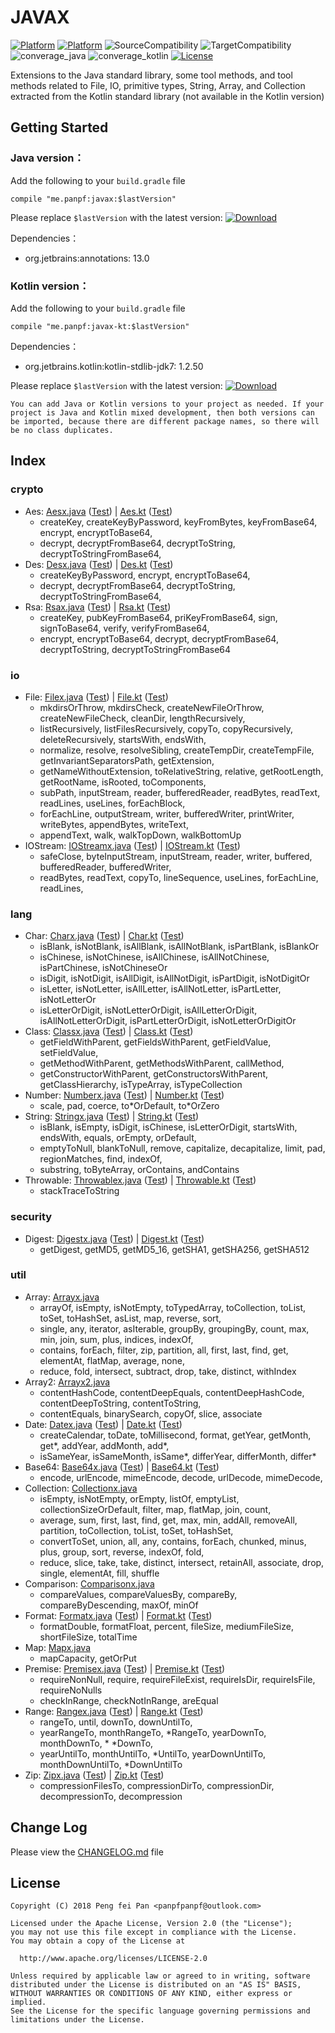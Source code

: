 # JAVAX

[![Platform][platform_java_icon]][platform_java_link]
[![Platform][platform_kotlin_icon]][platform_kotlin_link]
![SourceCompatibility][source_compatibility_icon]
![TargetCompatibility][target_compatibility_icon]
![converage_java][converage_java]
![converage_kotlin][converage_kotlin]
[![License][license_icon]][license_link]

Extensions to the Java standard library, some tool methods, and tool methods related to File, IO,
primitive types, String, Array, and Collection extracted from the Kotlin standard library (not available in the Kotlin version)

## Getting Started

### Java version：

Add the following to your `build.gradle` file

```grovvy
compile "me.panpf:javax:$lastVersion"
```

Please replace `$lastVersion` with the latest version: [![Download][version_java_icon]][version_java_link]

Dependencies：
* org.jetbrains:annotations: 13.0

### Kotlin version：

Add the following to your `build.gradle` file

```grovvy
compile "me.panpf:javax-kt:$lastVersion"
```

Dependencies：
* org.jetbrains.kotlin:kotlin-stdlib-jdk7: 1.2.50

Please replace `$lastVersion` with the latest version: [![Download][version_kotlin_icon]][version_kotlin_link]

`You can add Java or Kotlin versions to your project as needed. If your project is Java and Kotlin mixed development, then both versions can be imported, because there are different package names, so there will be no class duplicates.`

## Index

### crypto
* Aes: [Aesx.java] ([Test][AesTest.java]) | [Aes.kt] ([Test][AesTest.kt])
    * createKey, createKeyByPassword, keyFromBytes, keyFromBase64, encrypt, encryptToBase64,
    * decrypt, decryptFromBase64, decryptToString, decryptToStringFromBase64,
* Des: [Desx.java] ([Test][DesTest.java]) | [Des.kt] ([Test][DesTest.kt])
    * createKeyByPassword, encrypt, encryptToBase64,
    * decrypt, decryptFromBase64, decryptToString, decryptToStringFromBase64,
* Rsa: [Rsax.java] ([Test][RsaTest.java]) | [Rsa.kt] ([Test][RsaTest.kt])
    * createKey, pubKeyFromBase64, priKeyFromBase64, sign, signToBase64, verify, verifyFromBase64,
    * encrypt, encryptToBase64, decrypt, decryptFromBase64, decryptToString, decryptToStringFromBase64

### io
* File: [Filex.java] ([Test][FileTest.java]) | [File.kt] ([Test][FileTest.kt])
    * mkdirsOrThrow, mkdirsCheck, createNewFileOrThrow, createNewFileCheck, cleanDir, lengthRecursively,
    * listRecursively, listFilesRecursively, copyTo, copyRecursively, deleteRecursively, startsWith, endsWith,
    * normalize, resolve, resolveSibling, createTempDir, createTempFile, getInvariantSeparatorsPath, getExtension,
    * getNameWithoutExtension, toRelativeString, relative, getRootLength, getRootName, isRooted, toComponents,
    * subPath, inputStream, reader, bufferedReader, readBytes, readText, readLines, useLines, forEachBlock,
    * forEachLine, outputStream, writer, bufferedWriter, printWriter, writeBytes, appendBytes, writeText,
    * appendText, walk, walkTopDown, walkBottomUp
* IOStream: [IOStreamx.java] ([Test][IOStreamTest.java]) | [IOStream.kt] ([Test][IOStreamTest.kt])
    * safeClose, byteInputStream, inputStream, reader, writer, buffered, bufferedReader, bufferedWriter,
    * readBytes, readText, copyTo, lineSequence, useLines, forEachLine, readLines,

### lang
* Char: [Charx.java] ([Test][CharTest.java]) | [Char.kt] ([Test][CharTest.kt])
    * isBlank, isNotBlank, isAllBlank, isAllNotBlank, isPartBlank, isBlankOr
    * isChinese, isNotChinese, isAllChinese, isAllNotChinese, isPartChinese, isNotChineseOr
    * isDigit, isNotDigit, isAllDigit, isAllNotDigit, isPartDigit, isNotDigitOr
    * isLetter, isNotLetter, isAllLetter, isAllNotLetter, isPartLetter, isNotLetterOr
    * isLetterOrDigit, isNotLetterOrDigit, isAllLetterOrDigit, isAllNotLetterOrDigit, isPartLetterOrDigit, isNotLetterOrDigitOr
* Class: [Classx.java] ([Test][ClassTest.java]) | [Class.kt] ([Test][ClassTest.kt])
    * getFieldWithParent, getFieldsWithParent, getFieldValue, setFieldValue,
    * getMethodWithParent, getMethodsWithParent, callMethod,
    * getConstructorWithParent, getConstructorsWithParent, getClassHierarchy, isTypeArray, isTypeCollection
* Number: [Numberx.java] ([Test][NumberTest.java]) | [Number.kt] ([Test][NumberTest.kt])
    * scale, pad, coerce, to\*OrDefault, to\*OrZero
* String: [Stringx.java] ([Test][StringTest.java]) | [String.kt] ([Test][StringTest.kt])
    * isBlank, isEmpty, isDigit, isChinese, isLetterOrDigit, startsWith, endsWith, equals, orEmpty, orDefault,
    * emptyToNull, blankToNull, remove, capitalize, decapitalize, limit, pad, regionMatches, find, indexOf,
    * substring, toByteArray, orContains, andContains
* Throwable: [Throwablex.java] ([Test][ThrowableTest.java]) | [Throwable.kt] ([Test][ThrowableTest.kt])
    * stackTraceToString

### security
* Digest: [Digestx.java] ([Test][DigestTest.java]) | [Digest.kt] ([Test][DigestTest.kt])
    * getDigest, getMD5, getMD5_16, getSHA1, getSHA256, getSHA512

### util
* Array: [Arrayx.java]
    * arrayOf, isEmpty, isNotEmpty, toTypedArray, toCollection, toList, toSet, toHashSet, asList, map, reverse, sort,
    * single, any, iterator, asIterable, groupBy, groupingBy, count, max, min, join, sum, plus, indices, indexOf,
    * contains, forEach, filter, zip, partition, all, first, last, find, get, elementAt, flatMap, average, none,
    * reduce, fold, intersect, subtract, drop, take, distinct, withIndex
* Array2: [Arrayx2.java]
    * contentHashCode, contentDeepEquals, contentDeepHashCode, contentDeepToString, contentToString,
    * contentEquals, binarySearch, copyOf, slice, associate
* Date: [Datex.java] ([Test][DateTest.java]) | [Date.kt] ([Test][DateTest.kt])
    * createCalendar, toDate, toMillisecond, format, getYear, getMonth, get\*, addYear, addMonth, add\*,
    * isSameYear, isSameMonth, isSame\*, differYear, differMonth, differ\*
* Base64: [Base64x.java] ([Test][Base64Test.java]) | [Base64.kt] ([Test][Base64Test.kt])
    * encode, urlEncode, mimeEncode, decode, urlDecode, mimeDecode,
* Collection: [Collectionx.java]
    * isEmpty, isNotEmpty, orEmpty, listOf, emptyList, collectionSizeOrDefault, filter, map, flatMap, join, count,
    * average, sum, first, last, find, get, max, min, addAll, removeAll, partition, toCollection, toList, toSet, toHashSet,
    * convertToSet, union, all, any, contains, forEach, chunked, minus, plus, group, sort, reverse, indexOf, fold,
    * reduce, slice, take, take, distinct, intersect, retainAll, associate, drop, single, elementAt, fill, shuffle
* Comparison: [Comparisonx.java]
    * compareValues, compareValuesBy, compareBy, compareByDescending, maxOf, minOf
* Format: [Formatx.java] ([Test][FormatTest.java]) | [Format.kt] ([Test][FormatTest.kt])
    * formatDouble, formatFloat, percent, fileSize, mediumFileSize, shortFileSize, totalTime
* Map: [Mapx.java]
    * mapCapacity, getOrPut
* Premise: [Premisex.java] ([Test][PremiseTest.java]) | [Premise.kt] ([Test][PremiseTest.kt])
    * requireNonNull, require, requireFileExist, requireIsDir, requireIsFile, requireNoNulls
    * checkInRange, checkNotInRange, areEqual
* Range: [Rangex.java] ([Test][RangeTest.java]) | [Range.kt] ([Test][RangeTest.kt])
    * rangeTo, until, downTo, downUntilTo,
    * yearRangeTo, monthRangeTo, \*RangeTo, yearDownTo, monthDownTo, * \*DownTo,
    * yearUntilTo, monthUntilTo, \*UntilTo, yearDownUntilTo, monthDownUntilTo, \*DownUntilTo
* Zip: [Zipx.java] ([Test][ZipTest.java]) | [Zip.kt] ([Test][ZipTest.kt])
    * compressionFilesTo, compressionDirTo, compressionDir, decompressionTo, decompression

## Change Log

Please view the [CHANGELOG.md] file


## License
    Copyright (C) 2018 Peng fei Pan <panpfpanpf@outlook.com>

    Licensed under the Apache License, Version 2.0 (the "License");
    you may not use this file except in compliance with the License.
    You may obtain a copy of the License at

      http://www.apache.org/licenses/LICENSE-2.0

    Unless required by applicable law or agreed to in writing, software
    distributed under the License is distributed on an "AS IS" BASIS,
    WITHOUT WARRANTIES OR CONDITIONS OF ANY KIND, either express or implied.
    See the License for the specific language governing permissions and
    limitations under the License.


[platform_java_icon]: https://img.shields.io/badge/Platform-Java-red.svg
[platform_java_link]: https://www.java.com
[platform_kotlin_icon]: https://img.shields.io/badge/Platform-Kotlin-blue.svg
[platform_kotlin_link]: http://kotlinlang.org
[license_icon]: https://img.shields.io/badge/License-Apache%202-blue.svg
[license_link]: https://www.apache.org/licenses/LICENSE-2.0
[version_java_icon]: https://api.bintray.com/packages/panpf/maven/javax/images/download.svg
[version_java_link]:https://bintray.com/panpf/maven/javax/_latestVersion
[version_kotlin_icon]: https://api.bintray.com/packages/panpf/maven/javax-kt/images/download.svg
[version_kotlin_link]: https://bintray.com/panpf/maven/javax-kt/_latestVersion
[source_compatibility_icon]: https://img.shields.io/badge/SourceCompatibility-1.7-red.svg
[target_compatibility_icon]: https://img.shields.io/badge/TargetCompatibility-1.7-red.svg
[converage_java]: https://img.shields.io/badge/ConverageJava-24%25-orange.svg
[converage_kotlin]: https://img.shields.io/badge/ConverageKotlin-83%25-orange.svg

[CHANGELOG.md]: CHANGELOG.md

[Aesx.java]: javax/src/main/java/me/panpf/javax/crypto/Aesx.java
[AesTest.java]: javax/src/test/java/me/panpf/javax/test/crypto/AesTest.java
[Aes.kt]: javax-kt/src/main/java/me/panpf/javaxkt/crypto/Aes.kt
[AesTest.kt]: javax-kt/src/test/java/me/panpf/javaxkt/test/crypto/AesTest.kt

[Desx.java]: javax/src/main/java/me/panpf/javax/crypto/Desx.java
[DesTest.java]: javax/src/test/java/me/panpf/javax/test/crypto/DesTest.java
[Des.kt]: javax-kt/src/main/java/me/panpf/javaxkt/crypto/Des.kt
[DesTest.kt]: javax-kt/src/test/java/me/panpf/javaxkt/test/crypto/DesTest.kt

[Rsax.java]: javax/src/main/java/me/panpf/javax/crypto/Rsax.java
[RsaTest.java]: javax/src/test/java/me/panpf/javax/test/crypto/RsaTest.java
[Rsa.kt]: javax-kt/src/main/java/me/panpf/javaxkt/crypto/Rsa.kt
[RsaTest.kt]: javax-kt/src/test/java/me/panpf/javaxkt/test/crypto/RsaTest.kt

[Filex.java]: javax/src/main/java/me/panpf/javax/io/Filex.java
[FileTest.java]: javax/src/test/java/me/panpf/javax/test/io/FileTest.java
[File.kt]: javax-kt/src/main/java/me/panpf/javaxkt/io/File.kt
[FileTest.kt]: javax-kt/src/test/java/me/panpf/javaxkt/test/io/FileTest.kt

[IOStreamx.java]: javax/src/main/java/me/panpf/javax/io/IOStreamx.java
[IOStreamTest.java]: javax/src/test/java/me/panpf/javax/test/io/IOStreamTest.java
[IOStream.kt]: javax-kt/src/main/java/me/panpf/javaxkt/io/IOStream.kt
[IOStreamTest.kt]: javax-kt/src/test/java/me/panpf/javaxkt/test/io/IOStreamTest.kt

[Charx.java]: javax/src/main/java/me/panpf/javax/lang/Charx.java
[CharTest.java]: javax/src/test/java/me/panpf/javax/test/lang/CharTest.java
[Char.kt]: javax-kt/src/main/java/me/panpf/javaxkt/lang/Char.kt
[CharTest.kt]: javax-kt/src/test/java/me/panpf/javaxkt/test/lang/CharTest.kt

[Classx.java]: javax/src/main/java/me/panpf/javax/lang/Classx.java
[ClassTest.java]: javax/src/test/java/me/panpf/javax/test/lang/ClassTest.java
[Class.kt]: javax-kt/src/main/java/me/panpf/javaxkt/lang/Class.kt
[ClassTest.kt]: javax-kt/src/test/java/me/panpf/javaxkt/test/lang/ClassTest.kt

[Numberx.java]: javax/src/main/java/me/panpf/javax/lang/Numberx.java
[NumberTest.java]: javax/src/test/java/me/panpf/javax/test/lang/NumberTest.java
[Number.kt]: javax-kt/src/main/java/me/panpf/javaxkt/lang/Number.kt
[NumberTest.kt]: javax-kt/src/test/java/me/panpf/javaxkt/test/lang/NumberTest.kt

[Stringx.java]: javax/src/main/java/me/panpf/javax/lang/Stringx.java
[StringTest.java]: javax/src/test/java/me/panpf/javax/test/lang/StringTest.java
[String.kt]: javax-kt/src/main/java/me/panpf/javaxkt/lang/String.kt
[StringTest.kt]: javax-kt/src/test/java/me/panpf/javaxkt/test/lang/StringTest.kt

[Throwablex.java]: javax/src/main/java/me/panpf/javax/lang/Throwablex.java
[ThrowableTest.java]: javax/src/test/java/me/panpf/javax/test/lang/ThrowableTest.java
[Throwable.kt]: javax-kt/src/main/java/me/panpf/javaxkt/lang/Throwable.kt
[ThrowableTest.kt]: javax-kt/src/test/java/me/panpf/javaxkt/test/lang/ThrowableTest.kt

[Digestx.java]: javax/src/main/java/me/panpf/javax/security/Digestx.java
[DigestTest.java]: javax/src/test/java/me/panpf/javax/test/security/DigestTest.java
[Digest.kt]: javax-kt/src/main/java/me/panpf/javaxkt/security/Digest.kt
[DigestTest.kt]: javax-kt/src/test/java/me/panpf/javaxkt/test/security/DigestTest.kt

[Arrayx.java]: javax/src/main/java/me/panpf/javax/util/Arrayx.java
[ArrayTest.java]: javax/src/test/java/me/panpf/javax/test/util/ArrayTest.java
[Array.kt]: javax-kt/src/main/java/me/panpf/javaxkt/util/Array.kt
[ArrayTest.kt]: javax-kt/src/test/java/me/panpf/javaxkt/test/util/ArrayTest.kt

[Arrayx2.java]: javax/src/main/java/me/panpf/javax/util/Arrayx2.java
[Array2Test.java]: javax/src/test/java/me/panpf/javax/test/util/Array2Test.java
[Array2.kt]: javax-kt/src/main/java/me/panpf/javaxkt/util/Array2.kt
[Array2Test.kt]: javax-kt/src/test/java/me/panpf/javaxkt/test/util/Array2Test.kt

[Datex.java]: javax/src/main/java/me/panpf/javax/util/Datex.java
[DateTest.java]: javax/src/test/java/me/panpf/javax/test/util/DateTest.java
[Date.kt]: javax-kt/src/main/java/me/panpf/javaxkt/util/Date.kt
[DateTest.kt]: javax-kt/src/test/java/me/panpf/javaxkt/test/util/DateTest.kt

[Base64x.java]: javax/src/main/java/me/panpf/javax/util/Base64x.java
[Base64Test.java]: javax/src/test/java/me/panpf/javax/test/util/Base64Test.java
[Base64.kt]: javax-kt/src/main/java/me/panpf/javaxkt/util/Base64.kt
[Base64Test.kt]: javax-kt/src/test/java/me/panpf/javaxkt/test/util/Base64Test.kt

[Collectionx.java]: javax/src/main/java/me/panpf/javax/util/Collectionx.java
[CollectionTest.java]: javax/src/test/java/me/panpf/javax/test/util/CollectionTest.java
[Collection.kt]: javax-kt/src/main/java/me/panpf/javaxkt/util/Collection.kt
[CollectionTest.kt]: javax-kt/src/test/java/me/panpf/javaxkt/test/util/CollectionTest.kt

[Comparisonx.java]: javax/src/main/java/me/panpf/javax/util/Comparisonx.java
[ComparisonTest.java]: javax/src/test/java/me/panpf/javax/test/util/ComparisonTest.java
[Comparison.kt]: javax-kt/src/main/java/me/panpf/javaxkt/util/Comparison.kt
[ComparisonTest.kt]: javax-kt/src/test/java/me/panpf/javaxkt/test/util/ComparisonTest.kt

[Formatx.java]: javax/src/main/java/me/panpf/javax/util/Formatx.java
[FormatTest.java]: javax/src/test/java/me/panpf/javax/test/util/FormatTest.java
[Format.kt]: javax-kt/src/main/java/me/panpf/javaxkt/util/Format.kt
[FormatTest.kt]: javax-kt/src/test/java/me/panpf/javaxkt/test/util/FormatTest.kt

[Mapx.java]: javax/src/main/java/me/panpf/javax/util/Map.java
[MapTest.java]: javax/src/test/java/me/panpf/javax/test/util/MapTest.java
[Map.kt]: javax-kt/src/main/java/me/panpf/javaxkt/util/Map.kt
[MapTest.kt]: javax-kt/src/test/java/me/panpf/javaxkt/test/util/MapTest.kt

[Premisex.java]: javax/src/main/java/me/panpf/javax/util/Premisex.java
[PremiseTest.java]: javax/src/test/java/me/panpf/javax/test/util/PremiseTest.java
[Premise.kt]: javax-kt/src/main/java/me/panpf/javaxkt/util/Premise.kt
[PremiseTest.kt]: javax-kt/src/test/java/me/panpf/javaxkt/test/util/PremiseTest.kt

[Rangex.java]: javax/src/main/java/me/panpf/javax/util/Rangex.java
[RangeTest.java]: javax/src/test/java/me/panpf/javax/test/util/RangeTest.java
[Range.kt]: javax-kt/src/main/java/me/panpf/javaxkt/util/Range.kt
[RangeTest.kt]: javax-kt/src/test/java/me/panpf/javaxkt/test/util/RangeTest.kt

[Zipx.java]: javax/src/main/java/me/panpf/javax/util/Zipx.java
[ZipTest.java]: javax/src/test/java/me/panpf/javax/test/util/ZipTest.java
[Zip.kt]: javax-kt/src/main/java/me/panpf/javaxkt/util/Zip.kt
[ZipTest.kt]: javax-kt/src/test/java/me/panpf/javaxkt/test/util/ZipTest.kt
